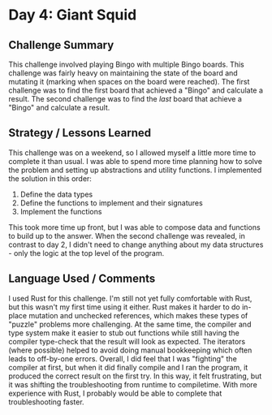 # Day 4: Giant Squid

## Challenge Summary

This challenge involved playing Bingo with multiple Bingo boards. This challenge was fairly heavy on maintaining the state of the board and mutating it (marking when spaces on the board were reached). The first challenge was to find the first board that achieved a "Bingo" and calculate a result. The second challenge was to find the _last_ board that achieve a "Bingo" and calculate a result.

## Strategy / Lessons Learned

This challenge was on a weekend, so I allowed myself a little more time to complete it than usual. I was able to spend more time planning how to solve the problem and setting up abstractions and utility functions. I implemented the solution in this order:

1. Define the data types
2. Define the functions to implement and their signatures
3. Implement the functions

This took more time up front, but I was able to compose data and functions to build up to the answer. When the second challenge was revealed, in contrast to day 2, I didn't need to change anything about my data structures - only the logic at the top level of the program.

## Language Used / Comments

I used Rust for this challenge. I'm still not yet fully comfortable with Rust, but this wasn't my first time using it either. Rust makes it harder to do in-place mutation and unchecked references, which makes these types of "puzzle" problems more challenging. At the same time, the compiler and type system make it easier to stub out functions while still having the compiler type-check that the result will look as expected. The iterators (where possible) helped to avoid doing manual bookkeeping which often leads to off-by-one errors. Overall, I did feel that I was "fighting" the compiler at first, but when it did finally compile and I ran the program, it produced the correct result on the first try. In this way, it felt frustrating, but it was shifting the troubleshooting from runtime to compiletime. With more experience with Rust, I probably would be able to complete that troubleshooting faster.
